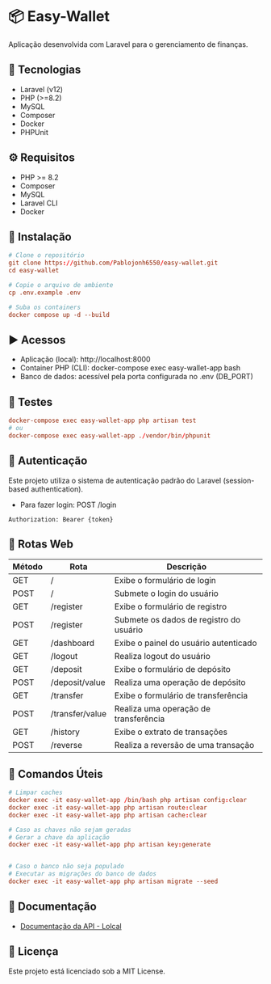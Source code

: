 # 📦 Easy-Wallet

Aplicação desenvolvida com Laravel para o gerenciamento de finanças.

## 🚀 Tecnologias

-   Laravel (v12)
-   PHP (>=8.2)
-   MySQL
-   Composer
-   Docker
-   PHPUnit

## ⚙️ Requisitos

-   PHP >= 8.2
-   Composer
-   MySQL
-   Laravel CLI
-   Docker

## 🚧 Instalação

```conf
# Clone o repositório
git clone https://github.com/Pablojonh6550/easy-wallet.git
cd easy-wallet

# Copie o arquivo de ambiente
cp .env.example .env

# Suba os containers
docker compose up -d --build
```

## ▶️ Acessos

-   Aplicação (local): http://localhost:8000
-   Container PHP (CLI): docker-compose exec easy-wallet-app bash
-   Banco de dados: acessível pela porta configurada no .env (DB_PORT)

## 🧪 Testes

```conf
docker-compose exec easy-wallet-app php artisan test
# ou
docker-compose exec easy-wallet-app ./vendor/bin/phpunit
```

## 🔐 Autenticação

Este projeto utiliza o sistema de autenticação padrão do Laravel (session-based authentication).

-   Para fazer login: POST /login

```
Authorization: Bearer {token}
```

## 📌 Rotas Web

| Método | Rota            | Descrição                               |
| ------ | --------------- | --------------------------------------- |
| GET    | /               | Exibe o formulário de login             |
| POST   | /               | Submete o login do usuário              |
| GET    | /register       | Exibe o formulário de registro          |
| POST   | /register       | Submete os dados de registro do usuário |
| GET    | /dashboard      | Exibe o painel do usuário autenticado   |
| GET    | /logout         | Realiza logout do usuário               |
| GET    | /deposit        | Exibe o formulário de depósito          |
| POST   | /deposit/value  | Realiza uma operação de depósito        |
| GET    | /transfer       | Exibe o formulário de transferência     |
| POST   | /transfer/value | Realiza uma operação de transferência   |
| GET    | /history        | Exibe o extrato de transações           |
| POST   | /reverse        | Realiza a reversão de uma transação     |

## 🧰 Comandos Úteis

```conf
# Limpar caches
docker exec -it easy-wallet-app /bin/bash php artisan config:clear
docker exec -it easy-wallet-app php artisan route:clear
docker exec -it easy-wallet-app php artisan cache:clear

# Caso as chaves não sejam geradas
# Gerar a chave da aplicação
docker exec -it easy-wallet-app php artisan key:generate


# Caso o banco não seja populado
# Executar as migrações do banco de dados
docker exec -it easy-wallet-app php artisan migrate --seed
```

## 📄 Documentação

-   [Documentação da API - Lolcal](public/documentation/)

## 🧾 Licença

Este projeto está licenciado sob a MIT License.
